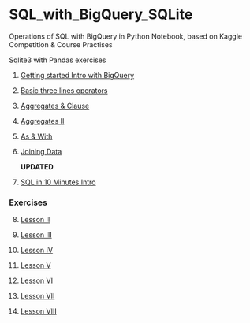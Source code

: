 # SQL_with_BigQuery_SQLite
Operations of SQL with BigQuery in Python Notebook, based on Kaggle Competition & Course Practises

Sqlite3 with Pandas exercises
1. [Getting started Intro with BigQuery](https://github.com/xlyue92/Intro_SQL_with_BigQuery/blob/master/SQL%20with%20Bigquery.ipynb)

2. [Basic three lines operators](https://github.com/xlyue92/Intro_SQL_with_BigQuery/blob/master/select%20%26%20from%20%26%20where.ipynb)

3. [Aggregates & Clause](https://github.com/xlyue92/Intro_SQL_with_BigQuery/blob/master/Aggregates%20%26%20Clause.ipynb)

4. [Aggregates II](https://github.com/xlyue92/Intro_SQL_with_BigQuery/blob/master/Aggregates%20II.ipynb)

5. [As & With](https://github.com/xlyue92/Intro_SQL_with_BigQuery/blob/master/As%20%26%20With.ipynb)

6. [Joining Data](https://github.com/xlyue92/Intro_SQL_with_BigQuery/blob/master/Joining%20Data.ipynb)

    **UPDATED**
7. [SQL in 10 Minutes Intro](https://github.com/xlyue92/Intro_SQL_with_BigQuery/blob/master/SQL%20in%2010%20Minutes/sql%20in%2010%20minutes.ipynb)
### Exercises
8. [Lesson II](https://github.com/xlyue92/Intro_SQL_with_BigQuery/blob/master/SQL%20in%2010%20Minutes/Lesson%20II.ipynb)

9. [Lesson III](https://github.com/xlyue92/Intro_SQL_with_BigQuery/blob/master/SQL%20in%2010%20Minutes/Lesson%20III.ipynb)

10. [Lesson IV](https://github.com/xlyue92/Intro_SQL_with_BigQuery/blob/master/SQL%20in%2010%20Minutes/Lesson%20IV.ipynb)

11. [Lesson V](https://github.com/xlyue92/Intro_SQL_with_BigQuery/blob/master/SQL%20in%2010%20Minutes/Lesson%20V.ipynb)

12. [Lesson VI](https://github.com/xlyue92/Intro_SQL_with_BigQuery/blob/master/SQL%20in%2010%20Minutes/Lesson%20VI.ipynb)

13. [Lesson VII](https://github.com/xlyue92/SQL_with_BigQuery_SQLite/blob/master/SQL%20in%2010%20Minutes/Lesson%20VII.ipynb)

14. [Lesson VIII](https://github.com/xlyue92/SQL_with_BigQuery_SQLite/blob/master/SQL%20in%2010%20Minutes/Lesson%20VIII.ipynb)
